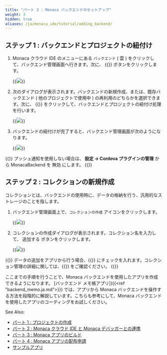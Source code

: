 ```yaml
---
title: "パート 3 : Monaca バックエンドのセットアップ"
weight: 3
hidden: true
aliases: /ja/monaca_ide/tutorial/adding_backend/
---
```


## ステップ 1 : バックエンドとプロジェクトの紐付け

1.  Monaca クラウド IDE のメニューにある `バックエンド` ( 雲
    ) をクリックして、バックエンド管理画面へ行きます。次に、
    {{<guilabel name="バックエンドを作成して利用する">}} ボタンをクリックします。

    {{<img src="/images/monaca_ide/tutorial/adding_backend/3.png">}}

2.  次のダイアログが表示されます。バックエンドの新規作成、または、既存バックエンド
    ( 他のプロジェクトで使用中 )
    の再利用のどちらかを選択できます。次に、 {{<guilabel name="適用">}}
    をクリックして、バックエンドとプロジェクトの紐付け処理を行います。

    {{<img src="/images/monaca_ide/tutorial/adding_backend/4.png">}}

3.  バックエンドの紐付けが完了すると、バックエンド管理画面が次のようになります。

    {{<img src="/images/monaca_ide/tutorial/adding_backend/5.png">}}

{{<note>}}
    プッシュ通知を使用しない場合は、<span class="guilabel"><b>
    設定 → Cordova プラグインの管理</b></span> から <span class="guilabel">MonacaBackend</span> を <span class="guilabel">無効</span> にします。
{{</note>}}

## ステップ 2 : コレクションの新規作成

コレクションとは、バックエンドの使用時に、データの格納を行う、汎用的なストレージのことを指します。

1.  バックエンド管理画面上で、`コレクションの作成` アイコンをクリックします。

    {{<img src="/images/monaca_ide/tutorial/adding_backend/6.png">}}

2.  コレクションの作成ダイアログが表示されます。コレクション名を入力して、
    追加する ボタンをクリックします。

    {{<img src="/images/monaca_ide/tutorial/adding_backend/7.png">}}

{{<note>}}
    データの追加をアプリから行う場合、{{<guilabel name="JavaScript からのアイテム追加を許可する">}} にチェックを入れます。コレクション管理の詳細に関しては、{{<link href="/ja/products_guide/backend/control_operations/#コレクション管理" title="コレクション管理">}} をご確認ください。
{{</note>}}

ここまでの手順を行うことで、Monaca
バックエンドを使用したアプリを作成できるようになります。
[バックエンド メモ帳アプリ]({{<ref "backend_memo.ja.md">}}) では、アプリから Monaca
バックエンドを操作する方法を段階的に解説しています。こちらも参考にして、Monaca
バックエンドを使用したアプリのコーディングをお試しください。

See Also:

- [パート 1 : プロジェクトの作成](../starting_project/)
- [パート 2 : Monaca クラウド IDE と Monaca デバッガーとの連携](../testing_debugging/)
- [パート 3 : Monaca アプリのビルド](../building_app/)
- [パート 4 : Monaca アプリの配布申請](../publishing_app/)
- [サンプルアプリ](/ja/sampleapp/samples)
